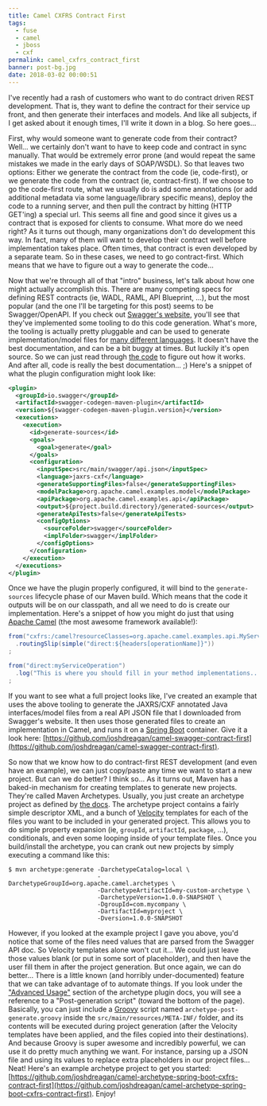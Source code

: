 ```yaml
---
title: Camel CXFRS Contract First
tags:
  - fuse
  - camel
  - jboss
  - cxf
permalink: camel_cxfrs_contract_first
banner: post-bg.jpg
date: 2018-03-02 00:00:51
---
```



I've recently had a rash of customers who want to do contract driven REST development. That is, they want to define the contract for their service up front, and then generate their interfaces and models. And like all subjects, if I get asked about it enough times, I'll write it down in a blog. So here goes...<!-- more -->

First, why would someone want to generate code from their contract? Well... we certainly don't want to have to keep code and contract in sync manually. That would be extremely error prone (and would repeat the same mistakes we made in the early days of SOAP/WSDL). So that leaves two options: Either we generate the contract from the code (ie, code-first), or we generate the code from the contract (ie, contract-first). If we choose to go the code-first route, what we usually do is add some annotations (or add additional metadata via some language/library specific means), deploy the code to a running server, and then pull the contract by hitting (HTTP GET'ing) a special url. This seems all fine and good since it gives us a contract that is exposed for clients to consume. What more do we need right? As it turns out though, many organizations don't do development this way. In fact, many of them will want to develop their contract well before implementation takes place. Often times, that contract is even developed by a separate team. So in these cases, we need to go contract-first. Which means that we have to figure out a way to generate the code...

Now that we're through all of that "intro" business, let's talk about how one might actually accomplish this. There are many competing specs for defining REST contracts (ie, WADL, RAML, API Blueprint, ...), but the most popular (and the one I'll be targeting for this post) seems to be Swagger/OpenAPI. If you check out [Swagger's website](https://swagger.io/swagger-codegen/), you'll see that they've implemented some tooling to do this code generation. What's more, the tooling is actually pretty pluggable and can be used to generate implementation/model files for [many different languages](https://generator.swagger.io/api/gen/servers). It doesn't have the best documentation, and can be a bit buggy at times. But luckily it's open source. So we can just read through [the code](https://github.com/swagger-api/swagger-codegen) to figure out how it works. And after all, code is really the best documentation... ;) Here's a snippet of what the plugin configuration might look like:

```xml
<plugin>
  <groupId>io.swagger</groupId>
  <artifactId>swagger-codegen-maven-plugin</artifactId>
  <version>${swagger-codegen-maven-plugin.version}</version>
  <executions>
    <execution>
      <id>generate-sources</id>
      <goals>
        <goal>generate</goal>
      </goals>
      <configuration>
        <inputSpec>src/main/swagger/api.json</inputSpec>
        <language>jaxrs-cxf</language>
        <generateSupportingFiles>false</generateSupportingFiles>
        <modelPackage>org.apache.camel.examples.model</modelPackage>
        <apiPackage>org.apache.camel.examples.api</apiPackage>
        <output>${project.build.directory}/generated-sources</output>
        <generateApiTests>false</generateApiTests>
        <configOptions>
          <sourceFolder>swagger</sourceFolder>
          <implFolder>swagger</implFolder>
        </configOptions>
      </configuration>
    </execution>
  </executions>
</plugin>
```

Once we have the plugin properly configured, it will bind to the `generate-sources` lifecycle phase of our Maven build. Which means that the code it outputs will be on our classpath, and all we need to do is create our implementation. Here's a snippet of how you might do just that using [Apache Camel](http://camel.apache.org/) (the most awesome framework available!):

```Java
from("cxfrs:/camel?resourceClasses=org.apache.camel.examples.api.MyServiceApi")
  .routingSlip(simple("direct:${headers[operationName]}"))
;

from("direct:myServiceOperation")
  .log("This is where you should fill in your method implementations...")
;
```

If you want to see what a full project looks like, I've created an example that uses the above tooling to generate the JAXRS/CXF annotated Java interfaces/model files from a real API JSON file that I downloaded from Swagger's website. It then uses those generated files to create an implementation in Camel, and runs it on a [Spring Boot](https://projects.spring.io/spring-boot/) container. Give it a look here: [https://github.com/joshdreagan/camel-swagger-contract-first](https://github.com/joshdreagan/camel-swagger-contract-first).

So now that we know how to do contract-first REST development (and even have an example), we can just copy/paste any time we want to start a new project. But can we do better? I think so... As it turns out, Maven has a baked-in mechanism for creating templates to generate new projects. They're called Maven Archetypes. Usually, you just create an archetype project as defined by [the docs](https://maven.apache.org/archetype/maven-archetype-plugin/). The archetype project contains a fairly simple descriptor XML, and a bunch of [Velocity](http://velocity.apache.org/) templates for each of the files you want to be included in your generated project. This allows you to do simple property expansion (ie, `groupId`, `artifactId`, `package`, ...), conditionals, and even some looping inside of your template files. Once you build/install the archetype, you can crank out new projects by simply executing a command like this:

```
$ mvn archetype:generate -DarchetypeCatalog=local \
                         -DarchetypeGroupId=org.apache.camel.archetypes \
                         -DarchetypeArtifactId=my-custom-archetype \
                         -DarchetypeVersion=1.0.0-SNAPSHOT \
                         -DgroupId=com.mycompany \
                         -DartifactId=myproject \
                         -Dversion=1.0.0-SNAPSHOT
```

However, if you looked at the example project I gave you above, you'd notice that some of the files need values that are parsed from the Swagger API doc. So Velocity templates alone won't cut it... We could just leave those values blank (or put in some sort of placeholder), and then have the user fill them in after the project generation. But once again, we can do better... There is a little known (and horribly under-documented) feature that we can take advantage of to automate things. If you look under the ["Advanced Usage"](https://maven.apache.org/archetype/maven-archetype-plugin/advanced-usage.html) section of the archetype plugin docs, you will see a reference to a "Post-generation script" (toward the bottom of the page). Basically, you can just include a [Groovy](http://groovy-lang.org/) script named `archetype-post-generate.groovy` inside the `src/main/resources/META-INF/` folder, and its contents will be executed during project generation (after the Velocity templates have been applied, and the files copied into their destinations). And because Groovy is super awesome and incredibly powerful, we can use it do pretty much anything we want. For instance, parsing up a JSON file and using its values to replace extra placeholders in our project files... Neat! Here's an example archetype project to get you started: [https://github.com/joshdreagan/camel-archetype-spring-boot-cxfrs-contract-first](https://github.com/joshdreagan/camel-archetype-spring-boot-cxfrs-contract-first). Enjoy!
